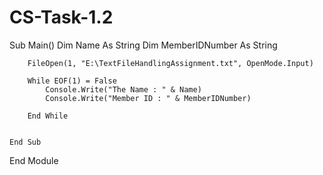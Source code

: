 # CS-Task-1.2
  Sub Main()
        Dim Name As String
        Dim MemberIDNumber As String

        FileOpen(1, "E:\TextFileHandlingAssignment.txt", OpenMode.Input)

        While EOF(1) = False
            Console.Write("The Name : " & Name)
            Console.Write("Member ID : " & MemberIDNumber)

        End While


    End Sub

End Module
